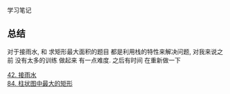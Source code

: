 学习笔记


## 总结

对于接雨水, 和 求矩形最大面积的题目 都是利用栈的特性来解决问题, 
对我来说之前 没有太多的训练 做起来 有一点难度. 之后有时间 在重新做一下


[42. 接雨水](https://leetcode-cn.com/problems/trapping-rain-water/)  
[84. 柱状图中最大的矩形](https://leetcode-cn.com/problems/largest-rectangle-in-histogram/)
